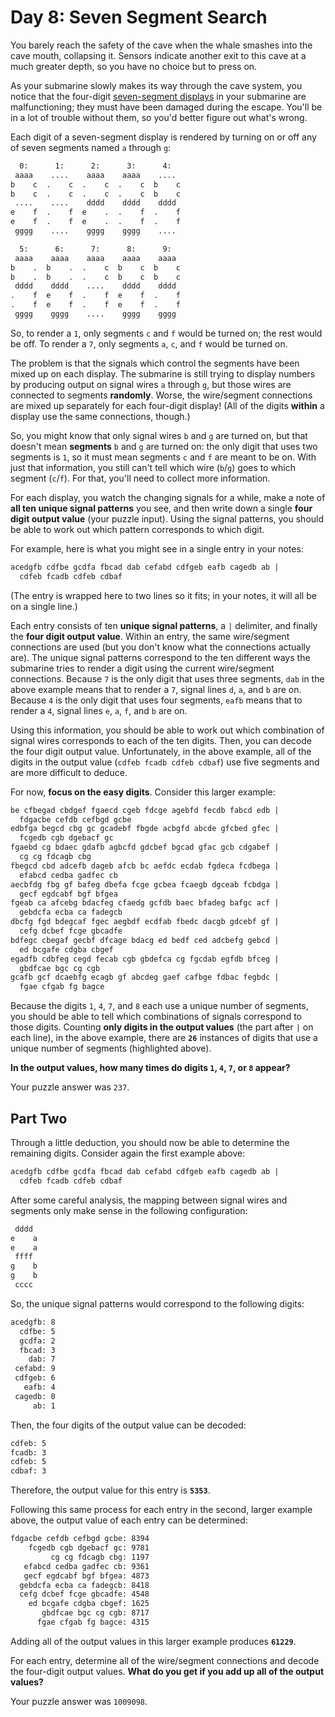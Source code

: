# Day 8: Seven Segment Search

You barely reach the safety of the cave when the whale smashes into the cave mouth, collapsing it. Sensors indicate another exit to this cave at a much greater depth, so you have no choice but to press on.

As your submarine slowly makes its way through the cave system, you notice that the four-digit [seven-segment displays](https://en.wikipedia.org/wiki/Seven-segment_display) in your submarine are malfunctioning; they must have been damaged during the escape. You'll be in a lot of trouble without them, so you'd better figure out what's wrong.

Each digit of a seven-segment display is rendered by turning on or off any of seven segments named `a` through `g`:

```txt
  0:      1:      2:      3:      4:
 aaaa    ....    aaaa    aaaa    ....
b    c  .    c  .    c  .    c  b    c
b    c  .    c  .    c  .    c  b    c
 ....    ....    dddd    dddd    dddd
e    f  .    f  e    .  .    f  .    f
e    f  .    f  e    .  .    f  .    f
 gggg    ....    gggg    gggg    ....

  5:      6:      7:      8:      9:
 aaaa    aaaa    aaaa    aaaa    aaaa
b    .  b    .  .    c  b    c  b    c
b    .  b    .  .    c  b    c  b    c
 dddd    dddd    ....    dddd    dddd
.    f  e    f  .    f  e    f  .    f
.    f  e    f  .    f  e    f  .    f
 gggg    gggg    ....    gggg    gggg
```

So, to render a `1`, only segments `c` and `f` would be turned on; the rest would be off. To render a `7`, only segments `a`, `c`, and `f` would be turned on.

The problem is that the signals which control the segments have been mixed up on each display. The submarine is still trying to display numbers by producing output on signal wires `a` through `g`, but those wires are connected to segments **randomly**. Worse, the wire/segment connections are mixed up separately for each four-digit display! (All of the digits **within** a display use the same connections, though.)

So, you might know that only signal wires `b` and `g` are turned on, but that doesn't mean **segments** `b` and `g` are turned on: the only digit that uses two segments is `1`, so it must mean segments `c` and `f` are meant to be on. With just that information, you still can't tell which wire (`b`/`g`) goes to which segment (`c`/`f`). For that, you'll need to collect more information.

For each display, you watch the changing signals for a while, make a note of **all ten unique signal patterns** you see, and then write down a single **four digit output value** (your puzzle input). Using the signal patterns, you should be able to work out which pattern corresponds to which digit.

For example, here is what you might see in a single entry in your notes:

```txt
acedgfb cdfbe gcdfa fbcad dab cefabd cdfgeb eafb cagedb ab |
  cdfeb fcadb cdfeb cdbaf
```

(The entry is wrapped here to two lines so it fits; in your notes, it will all be on a single line.)

Each entry consists of ten **unique signal patterns**, a `|` delimiter, and finally the **four digit output value**. Within an entry, the same wire/segment connections are used (but you don't know what the connections actually are). The unique signal patterns correspond to the ten different ways the submarine tries to render a digit using the current wire/segment connections. Because `7` is the only digit that uses three segments, `dab` in the above example means that to render a `7`, signal lines `d`, `a`, and `b` are on. Because `4` is the only digit that uses four segments, `eafb` means that to render a `4`, signal lines `e`, `a`, `f`, and `b` are on.

Using this information, you should be able to work out which combination of signal wires corresponds to each of the ten digits. Then, you can decode the four digit output value. Unfortunately, in the above example, all of the digits in the output value (`cdfeb fcadb cdfeb cdbaf`) use five segments and are more difficult to deduce.

For now, **focus on the easy digits**. Consider this larger example:

```txt
be cfbegad cbdgef fgaecd cgeb fdcge agebfd fecdb fabcd edb |
  fdgacbe cefdb cefbgd gcbe
edbfga begcd cbg gc gcadebf fbgde acbgfd abcde gfcbed gfec |
  fcgedb cgb dgebacf gc
fgaebd cg bdaec gdafb agbcfd gdcbef bgcad gfac gcb cdgabef |
  cg cg fdcagb cbg
fbegcd cbd adcefb dageb afcb bc aefdc ecdab fgdeca fcdbega |
  efabcd cedba gadfec cb
aecbfdg fbg gf bafeg dbefa fcge gcbea fcaegb dgceab fcbdga |
  gecf egdcabf bgf bfgea
fgeab ca afcebg bdacfeg cfaedg gcfdb baec bfadeg bafgc acf |
  gebdcfa ecba ca fadegcb
dbcfg fgd bdegcaf fgec aegbdf ecdfab fbedc dacgb gdcebf gf |
  cefg dcbef fcge gbcadfe
bdfegc cbegaf gecbf dfcage bdacg ed bedf ced adcbefg gebcd |
  ed bcgafe cdgba cbgef
egadfb cdbfeg cegd fecab cgb gbdefca cg fgcdab egfdb bfceg |
  gbdfcae bgc cg cgb
gcafb gcf dcaebfg ecagb gf abcdeg gaef cafbge fdbac fegbdc |
  fgae cfgab fg bagce
```

Because the digits `1`, `4`, `7`, and `8` each use a unique number of segments, you should be able to tell which combinations of signals correspond to those digits. Counting **only digits in the output values** (the part after `|` on each line), in the above example, there are **`26`** instances of digits that use a unique number of segments (highlighted above).

**In the output values, how many times do digits `1`, `4`, `7`, or `8` appear?**

Your puzzle answer was `237`.

## Part Two

Through a little deduction, you should now be able to determine the remaining digits. Consider again the first example above:

```txt
acedgfb cdfbe gcdfa fbcad dab cefabd cdfgeb eafb cagedb ab |
  cdfeb fcadb cdfeb cdbaf
```

After some careful analysis, the mapping between signal wires and segments only make sense in the following configuration:

```txt
 dddd
e    a
e    a
 ffff
g    b
g    b
 cccc
```

So, the unique signal patterns would correspond to the following digits:

```txt
acedgfb: 8
  cdfbe: 5
  gcdfa: 2
  fbcad: 3
    dab: 7
 cefabd: 9
 cdfgeb: 6
   eafb: 4
 cagedb: 0
     ab: 1
```

Then, the four digits of the output value can be decoded:

```txt
cdfeb: 5
fcadb: 3
cdfeb: 5
cdbaf: 3
```

Therefore, the output value for this entry is **`5353`**.

Following this same process for each entry in the second, larger example above, the output value of each entry can be determined:

```txt
fdgacbe cefdb cefbgd gcbe: 8394
    fcgedb cgb dgebacf gc: 9781
         cg cg fdcagb cbg: 1197
   efabcd cedba gadfec cb: 9361
   gecf egdcabf bgf bfgea: 4873
  gebdcfa ecba ca fadegcb: 8418
  cefg dcbef fcge gbcadfe: 4548
    ed bcgafe cdgba cbgef: 1625
       gbdfcae bgc cg cgb: 8717
      fgae cfgab fg bagce: 4315
```

Adding all of the output values in this larger example produces **`61229`**.

For each entry, determine all of the wire/segment connections and decode the four-digit output values. **What do you get if you add up all of the output values?**

Your puzzle answer was `1009098`.
